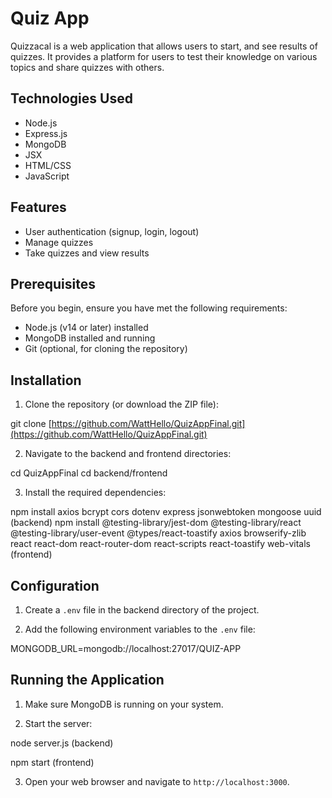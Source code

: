 # Quiz App

Quizzacal is a web application that allows users to start, and see results of quizzes. It provides a platform for users to test their knowledge on various topics and share quizzes with others.

## Technologies Used

- Node.js
- Express.js
- MongoDB
- JSX
- HTML/CSS
- JavaScript

## Features

- User authentication (signup, login, logout)
- Manage quizzes
- Take quizzes and view results

## Prerequisites

Before you begin, ensure you have met the following requirements:

- Node.js (v14 or later) installed
- MongoDB installed and running
- Git (optional, for cloning the repository)

## Installation

1. Clone the repository (or download the ZIP file):

git clone [https://github.com/WattHello/QuizAppFinal.git](https://github.com/WattHello/QuizAppFinal.git)

2. Navigate to the backend and frontend directories:

cd QuizAppFinal
cd backend/frontend

3. Install the required dependencies:

npm install axios bcrypt cors dotenv express jsonwebtoken mongoose uuid (backend)
npm install @testing-library/jest-dom @testing-library/react @testing-library/user-event @types/react-toastify axios browserify-zlib react react-dom react-router-dom react-scripts react-toastify web-vitals (frontend)

## Configuration

1. Create a `.env` file in the backend directory of the project.

2. Add the following environment variables to the `.env` file:

MONGODB_URL=mongodb://localhost:27017/QUIZ-APP

## Running the Application

1. Make sure MongoDB is running on your system.

2. Start the server:

node server.js (backend)

npm start (frontend)

3. Open your web browser and navigate to `http://localhost:3000`.
